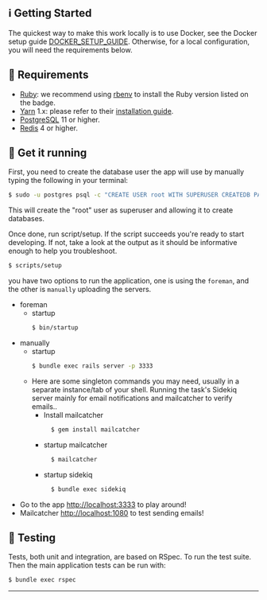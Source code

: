 ## :information_source: Getting Started
The quickest way to make this work locally is to use Docker, see the Docker setup guide [DOCKER_SETUP_GUIDE](/docker/README.md). Otherwise, for a local configuration, you will need the requirements below.

## :electric_plug: Requirements

* [Ruby](https://www.ruby-lang.org/en/): we recommend using
  [rbenv](https://github.com/rbenv/rbenv) to install the Ruby version listed on
  the badge.
* [Yarn](https://yarnpkg.com/) 1.x: please refer to their
  [installation guide](https://classic.yarnpkg.com/en/docs/install).
* [PostgreSQL](https://www.postgresql.org/) 11 or higher.
* [Redis](https://redis.io/) 4 or higher.

## :man_dancing: Get it running
First, you need to create the database user the app will use by manually typing the following in your terminal:

```bash
$ sudo -u postgres psql -c "CREATE USER root WITH SUPERUSER CREATEDB PASSWORD 'root'"
```

This will create the "root" user as superuser and allowing it to create databases. 

Once done, run script/setup. If the script succeeds you're ready to start developing. If not, take a look at the output as it should be informative enough to help you troubleshoot.

```bash
$ scripts/setup
```

you have two options to run the application, one is using the `foreman`, and the other is `manually` uploading the servers.
  * foreman
    * startup
      ```bash
      $ bin/startup
      ```
  * manually
    * startup
      ```bash
      $ bundle exec rails server -p 3333
      ```
    * Here are some singleton commands you may need, usually in a separate instance/tab of your shell. Running the task's Sidekiq server mainly for email notifications and mailcatcher to verify emails..
      * Install mailcatcher
        ```bash
          $ gem install mailcatcher
        ```
      * startup mailcatcher
        ```bash
          $ mailcatcher
        ```
      * startup sidekiq
        ```bash
          $ bundle exec sidekiq
        ```

- Go to the app [http://localhost:3333](http://localhost:3333) to play around!
- Mailcatcher [http://localhost:1080](http://localhost:1080) to test sending emails!

## :toolbox: Testing
Tests, both unit and integration, are based on RSpec. To run the test suite. Then the main application tests can be run with:

```bash
$ bundle exec rspec
```
---
